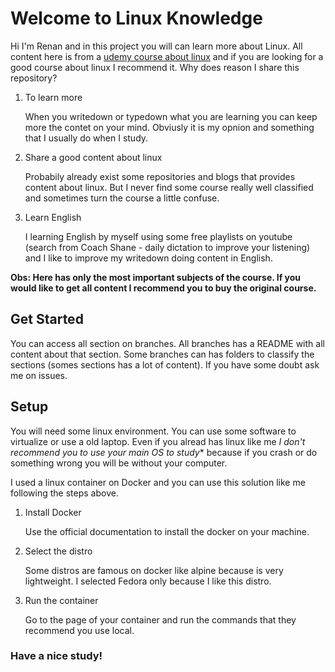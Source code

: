 # Welcome to Linux Knowledge

Hi I'm Renan and in this project you will can learn more about Linux. All content here is from a [udemy course about linux](https://www.udemy.com/course/curso-online-certificacao-linux-lpic1-comptia/) and if you are looking for a good course about linux I recommend it. Why does reason I share this repository?

 1. To learn more

    When you writedown or typedown what you are learning you can keep more the contet on your mind. Obviusly it is my opnion and something that I usually do when I study.

 2. Share a good content about linux

    Probabily already exist some repositories and blogs that provides content about linux. But I never find some course really well classified and sometimes turn the course a little confuse. 

 3. Learn English

    I learning English by myself using some free playlists on youtube (search from Coach Shane - daily dictation to improve your listening) and I like to improve my writedown doing content in English.

**Obs: Here has only the most important subjects of the course. If you would like to get all content I recommend you to buy the original course.**

## Get Started

You can access all section on branches. All branches has a README with all content about that section. Some branches can has folders to classify the sections (somes sections has a lot of content). If you have some doubt ask me on issues.

## Setup 

You will need some linux environment. You can use some software to virtualize or use a old laptop. Even if you alread has linux like me *I don't recommend you to use your main OS to study** because if you crash or do something wrong you will be without your computer. 

I used a linux container on Docker and you can use this solution like me following the steps above.

1. Install Docker

    Use the official documentation to install the docker on your machine.

2. Select the distro

    Some distros are famous on docker like alpine because is very lightweight. I selected Fedora only because I like this distro.

3. Run the container

    Go to the page of your container and run the commands that they recommend you use local.

### Have a nice study!